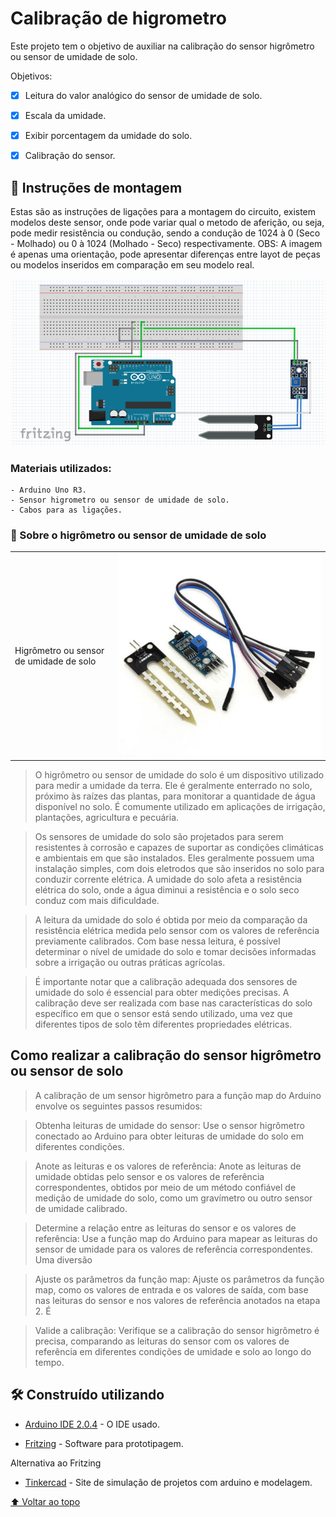 
# Calibração de higrometro

Este projeto tem o objetivo de auxiliar na calibração do sensor higrômetro ou sensor de umidade de solo.

Objetivos:

- [x] Leitura do valor analógico do sensor de umidade de solo. 
- [x] Escala da umidade.
- [x] Exibir porcentagem da umidade do solo.
- [x] Calibração do sensor.


## 🚀 Instruções de montagem

Estas são as instruções de ligações para a montagem do circuito, existem modelos deste sensor, onde pode variar qual o metodo de aferição, ou seja, pode medir resistência ou condução, sendo a condução de 1024 à 0 (Seco - Molhado) ou 0 à 1024 (Molhado - Seco) respectivamente.
OBS: A imagem é apenas uma orientação, pode apresentar diferenças entre layot de peças ou modelos inseridos em comparação em seu modelo real.

<img src="/calibrar_higrometro/montagem.png">

### Materiais utilizados:
```
- Arduino Uno R3.
- Sensor higrometro ou sensor de umidade de solo.
- Cabos para as ligações.
```


### 🔧 Sobre o higrômetro ou sensor de umidade de solo

<table>
  <tr>
    <td>Higrômetro ou sensor de umidade de solo</td>
    <td><img src="/calibrar_higrometro/sensor_solo_higrometro.jpeg" alt="sensor higrometro"></td>
  </tr>
</table>


>O higrômetro ou sensor de umidade do solo é um dispositivo utilizado para medir a umidade da terra. Ele é geralmente enterrado no solo, próximo às raízes das plantas, para monitorar a quantidade de água disponível no solo. É comumente utilizado em aplicações de irrigação, plantações, agricultura e pecuária.

>Os sensores de umidade do solo são projetados para serem resistentes à corrosão e capazes de suportar as condições climáticas e ambientais em que são instalados. Eles geralmente possuem uma instalação simples, com dois eletrodos que são inseridos no solo para conduzir corrente elétrica. A umidade do solo afeta a resistência elétrica do solo, onde a água diminui a resistência e o solo seco conduz com mais dificuldade.

>A leitura da umidade do solo é obtida por meio da comparação da resistência elétrica medida pelo sensor com os valores de referência previamente calibrados. Com base nessa leitura, é possível determinar o nível de umidade do solo e tomar decisões informadas sobre a irrigação ou outras práticas agrícolas.

>É importante notar que a calibração adequada dos sensores de umidade do solo é essencial para obter medições precisas. A calibração deve ser realizada com base nas características do solo específico em que o sensor está sendo utilizado, uma vez que diferentes tipos de solo têm diferentes propriedades elétricas.


## Como realizar a calibração do sensor higrômetro ou sensor de solo

>A calibração de um sensor higrômetro para a função map do Arduino envolve os seguintes passos resumidos:

>Obtenha leituras de umidade do sensor: Use o sensor higrômetro conectado ao Arduino para obter leituras de umidade do solo em diferentes condições.

>Anote as leituras e os valores de referência: Anote as leituras de umidade obtidas pelo sensor e os valores de referência correspondentes, obtidos por meio de um método confiável de medição de umidade do solo, como um gravímetro ou outro sensor de umidade calibrado.

>Determine a relação entre as leituras do sensor e os valores de referência: Use a função map do Arduino para mapear as leituras do sensor de umidade para os valores de referência correspondentes. Uma diversão

>Ajuste os parâmetros da função map: Ajuste os parâmetros da função map, como os valores de entrada e os valores de saída, com base nas leituras do sensor e nos valores de referência anotados na etapa 2. É

>Valide a calibração: Verifique se a calibração do sensor higrômetro é precisa, comparando as leituras do sensor com os valores de referência em diferentes condições de umidade e solo ao longo do tempo.


## 🛠️ Construído utilizando

* [Arduino IDE 2.0.4](https://downloads.arduino.cc/arduino-ide/nightly/arduino-ide_nightly-latest_Windows_64bit.zip) - O IDE usado.

* [Fritzing](https://fritzing.org/download/) - Software para prototipagem.

Alternativa ao Fritzing

* [Tinkercad](https://www.tinkercad.com/) - Site de simulação de projetos com arduino e modelagem.


[⬆ Voltar ao topo](#Acionamento_de_motor)<br>
